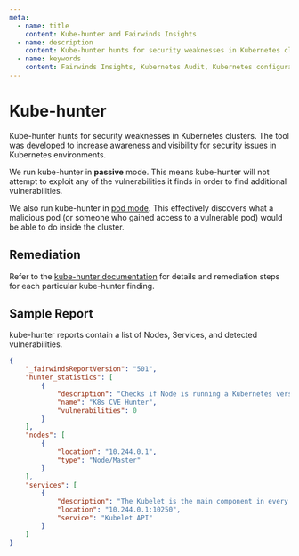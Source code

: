 ```yaml
---
meta:
  - name: title
    content: Kube-hunter and Fairwinds Insights
  - name: description
    content: Kube-hunter hunts for security weaknesses in Kubernetes clusters and is integrated in Fairwinds Insights.
  - name: keywords
    content: Fairwinds Insights, Kubernetes Audit, Kubernetes configuration validation, open source, Kube-hunter
---
```

# Kube-hunter
Kube-hunter hunts for security weaknesses in Kubernetes clusters.
The tool was developed to increase awareness and visibility for security issues in Kubernetes environments.

We run kube-hunter in **passive** mode. This means kube-hunter will not attempt to exploit
any of the vulnerabilities it finds in order to find additional vulnerabilities.

We also run kube-hunter in [pod mode](https://github.com/aquasecurity/kube-hunter#pod). This effectively
discovers what a malicious pod (or someone who gained access to a vulnerable pod) would be able to
do inside the cluster.

## Remediation
Refer to the [kube-hunter documentation](https://aquasecurity.github.io/kube-hunter/kbindex.html)
for details and remediation steps for each particular kube-hunter finding.

## Sample Report 
kube-hunter reports contain a list of Nodes, Services, and detected vulnerabilities.

```json
{
    "_fairwindsReportVersion": "501",
    "hunter_statistics": [
        {
            "description": "Checks if Node is running a Kubernetes version vulnerable to known CVEs",
            "name": "K8s CVE Hunter",
            "vulnerabilities": 0
        }
    ],
    "nodes": [
        {
            "location": "10.244.0.1",
            "type": "Node/Master"
        }
    ],
    "services": [
        {
            "description": "The Kubelet is the main component in every Node, all pod operations goes through the kubelet",
            "location": "10.244.0.1:10250",
            "service": "Kubelet API"
        }
    ]
}
```